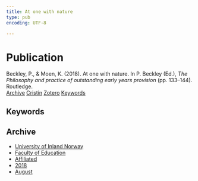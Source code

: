```yaml
---
title: At one with nature
type: pub
encoding: UTF-8

---
```

<h1>Publication</h1>
<article id="csl-bib-container-ERS35SRN" class="csl-bib-container">
  <div class="csl-bib-body"> <div class="csl-entry">Beckley, P., &#38; Moen, K. (2018). At one with nature. In P. Beckley (Ed.), <i>The Philosophy and practice of outstanding early years provision</i> (pp. 133–144). Routledge.</div> </div>
  <div class="csl-bib-buttons">
    <a href="#taxonomy-article-ERS35SRN" alt="archive" class="csl-bib-button">Archive</a>
    <a href="https://app.cristin.no/results/show.jsf?id=1603994" alt="Cristin" class="csl-bib-button">Cristin</a>
    <a href="http://zotero.org/groups/5881554/items/ERS35SRN" alt="Zotero" class="csl-bib-button">Zotero</a>
    <a href="#keywords-article-ERS35SRN" alt="keywords" class="csl-bib-button">Keywords</a>
  </div>
  <div id="csl-bib-meta-container-ERS35SRN"></div>
</article>
<div id="csl-bib-meta-ERS35SRN" class="csl-bib-meta">
  <article id="keywords-article-ERS35SRN" class="keywords-article">
    <h1>Keywords</h1>
    
  </article>
  <article id="taxonomy-article-ERS35SRN" class="taxonomy-article">
    <h1>Archive</h1>
    <ul>
      <li><a href="{{< params subfolder >}}en/archive/?key=3DCRN523">University of Inland Norway</a></li>
      <li><a href="{{< params subfolder >}}en/archive/?key=WYNZA47F">Faculty of Education</a></li>
      <li><a href="{{< params subfolder >}}en/archive/?key=2ZAN5K7T">Affiliated</a></li>
      <li><a href="{{< params subfolder >}}en/archive/?key=QU482WF9">2018</a></li>
      <li><a href="{{< params subfolder >}}en/archive/?key=LQSKTYS7">August</a></li>
    </ul>
  </article>
</div>
